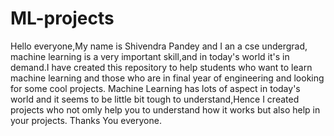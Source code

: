 # ML-projects
Hello everyone,My name is Shivendra Pandey and I an a cse undergrad,
machine learning is a very important skill,and in today's world 
it's in demand.I have created this repository to help students who want to learn machine learning
and those who are in final year of engineering and looking for some cool projects.
Machine Learning has lots of aspect in today's world and it seems to be little bit tough to 
understand,Hence I created projects who not omly help you to understand how it works but also help in your projects.
Thanks You everyone.
